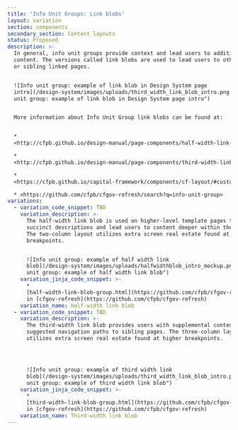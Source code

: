 ```yaml
---
title: 'Info Unit Groups: Link blobs'
layout: variation
section: components
secondary_section: Content layouts
status: Proposed
description: >-
  In general, info unit groups provide context and lead users to additional
  content. The versions called link blobs are used to lead users to other deeper
  or sibling linked pages.


  ![Info unit group: example of link blob in Design System page
  intro](/design-system/images/uploads/third_width_link_blob_intro.png "Info
  unit group: example of link blob in Design System page intro")


  More information about Info Unit Group link blobs can be found at:


  *
  <http://cfpb.github.io/design-manual/page-components/half-width-link-blob.html>

  *
  <http://cfpb.github.io/design-manual/page-components/third-width-link-blob.html>

  *
  <https://cfpb.github.io/capital-framework/components/cf-layout/#custom-content-layouts>

  * <https://github.com/cfpb/cfgov-refresh/search?q=info-unit-group>
variations:
  - variation_code_snippet: TBD
    variation_description: >-
      The half-width link blob is used on higher-level template pages to provide
      succinct descriptions and lead users to content deeper within the section.
      The two-column layout utilizes extra screen real estate found at higher
      breakpoints.


      ![Info unit group: example of half width link
      blob](/design-system/images/uploads/halfwidthblob_intro_mockup.png "Info
      unit group: example of half width link blob")
    variation_jinja_code_snippet: >-
      *
      [half-width-link-blob-group.html](https://github.com/cfpb/cfgov-refresh/blob/e67d1ad321551c221c01eaa62589dfdd1177d1dc/cfgov/jinja2/v1/_includes/organisms/half-width-link-blob-group.html)
      in [cfgov-refresh](https://github.com/cfpb/cfgov-refresh)
    variation_name: Half-width link blob
  - variation_code_snippet: TBD
    variation_description: >-
      The third-width link blob provides users with supplemental content or
      suggested navigation paths to sibling pages. The three-column layout
      utilizes extra screen real estate found at higher breakpoints.




      ![Info unit group: example of third width link
      blob](/design-system/images/uploads/third_width_link_blob_intro.png "Info
      unit group: example of third width link blob")
    variation_jinja_code_snippet: >-
      *
      [third-width-link-blob-group.html](https://github.com/cfpb/cfgov-refresh/blob/e67d1ad321551c221c01eaa62589dfdd1177d1dc/cfgov/jinja2/v1/_includes/organisms/third-width-link-blob-group.html)
      in [cfgov-refresh](https://github.com/cfpb/cfgov-refresh)
    variation_name: Third-width link blob
---
```


